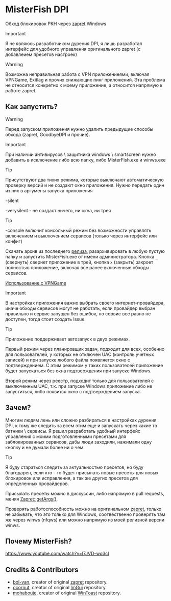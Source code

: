 # MisterFish DPI
Обход блокировок РКН через [zapret](https://github.com/bol-van/zapret/) Windows

> [!IMPORTANT]
> Я не являюсь разработчиком дурения DPI, я лишь разработал интерфейс для удобного управления оригинального zapret (с добавлеием пресетов настроек)

> [!WARNING]
> Возможна неправильная работа с VPN приложениеями, включая VPNGame, Exitlag и прочих снижающих пинг приложений.
> Эта проблема не относится конкретно к моему приложение, а относится напрямую к работе zapret.

## Как запустить?
> [!WARNING]
> Перед запуском приложения нужно удалить предыдущие способы обхода (zapret, GoodbyeDPI и прочие).

> [!IMPORTANT]
> При наличии антивирусов \ защитника windows \ smartscreen нужно добавить в исключение либо всю папку, либо MisterFish.exe и winws.exe

> [!TIP]
> Присутствуют два тихих режима, которые выключают автоматическую проверку версий и не создают окно приложения. Нужно передать один из них в аргумены запуска приложения
> 
> -silent
> 
> -verysilent - не создаст ничего, ни окна, ни трея

> [!TIP]
> -console включит консольный режим без возможности управлять включением и выключением сервисов (только через интерфейс или конфиг)

Скачать архив из последнего [релиза](https://github.com/Elllkere/misterfishdpi/releases/latest), разархивировать в любую пустую папку и запустить MisterFish.exe от имени администратора.
Кнопка `_` (свернуть) свернет приложение в трей, кнопка `х` (закрыть) закроет полностью приложение, включая все ранее включенные обходы сервисов.

[Использование с VPNGame](https://github.com/Elllkere/misterfishdpi/discussions/3)

> [!IMPORTANT]
> В настройках приложения важно выбрать своего интернет-провайдера, иначе обходы сервисов могут не работать, если провайдер выбран правильно и сервис запущен без ошибок, но сервис все равно не доступен, тогда стоит создать Issue.

> [!TIP]
> Приложение поддерживает автозапуск в двух режимах.
>
> Первый режим через планировщик задач, подходит для всех, особенно для пользователей, у которых не отключен UAC (контроль учетных записей) и при запуске любого файла появляется окно с подтверждением. С этим режимом у таких пользователей приложение будет запускаться без окна подтверждения при запуске Windows.
>
> Второй режим через реестр, подходит только для пользователей с выключенным UAC, т.к. при запуске Windows приложение либо не запуститься, либо появится окно с подтверждением запуска.

## Зачем?
Многим людям лень или сложно разбираться в настройках дурения DPI, к тому же следить за всем этим еще и запускать через какие то батники \ сервисы. Я решил разработать удобный интерфейс управления с моими подготовленными пресетами для заблокированных сервисов, дабы люди заходили, нажимали одну кнопку и не думали более ни о чем.

> [!TIP]
> Я буду стараться следить за актуальностью пресетов, но буду благодарен, если кто - то будет присылать новые пресеты для новых блокировок или исправления, а так же других пресетов для определенных провайдеров.
>
> Присылать пресеты можно в дискуссии, либо напрямую в pull requests, меняя [Zapret::getArgs()](https://github.com/Elllkere/misterfishdpi/blob/main/ZapretGUI/zapret/zapret_imp.hpp#L213).
>
> Проверять работоспособность можно на оригинальном [zapret](https://github.com/bol-van/zapret/), только не забывать, что это только для Windows, соотвественно проверять там же через winws (nfqws) или можно напрямую из моей релизной версии winws.

## Почему MisterFish?
https://www.youtube.com/watch?v=I7JVD-wo3cI

## Credits & Contributors
* [bol-van](https://github.com/bol-van/), creator of original [zapret](https://github.com/bol-van/zapret/) repository.
* [ocornut](https://github.com/ocornut/), creator of original [ImGui](https://github.com/ocornut/imgui) repository.
* [mohabouje](https://github.com/mohabouje/), creator of original [WinToast](https://github.com/mohabouje/WinToast) repository.
